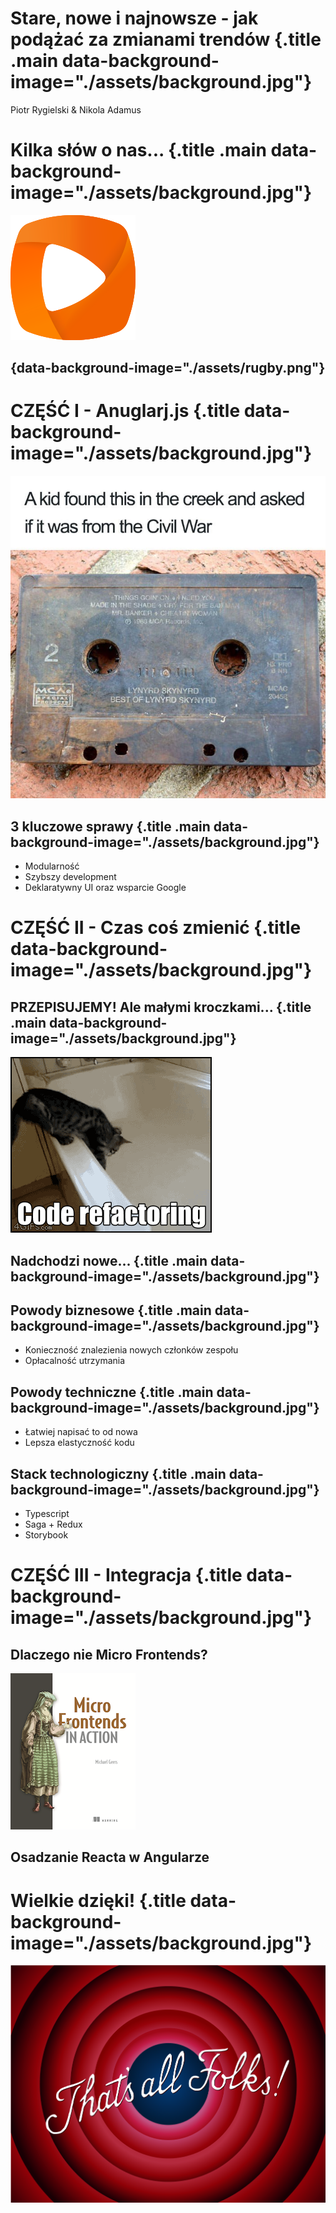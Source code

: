 # Stare, nowe i najnowsze - jak podążać za zmianami trendów  {.title .main data-background-image="./assets/background.jpg"}

<p class="paragraph">Piotr Rygielski & Nikola Adamus</p>

# Kilka słów o nas... {.title .main data-background-image="./assets/background.jpg"}

![](assets/signet-logo.png)

## {data-background-image="./assets/rugby.png"}

# CZĘŚĆ I - Anuglarj.js {.title data-background-image="./assets/background.jpg"}

![](assets/meme.jpg)

<link rel="stylesheet" type="text/css" href="assets/styles.css">

## 3 kluczowe sprawy {.title .main data-background-image="./assets/background.jpg"}

<ul class="paragraph">
    <li> Modularność </li>
    <li> Szybszy development </li>
    <li> Deklaratywny UI oraz wsparcie Google </li>
</ul>

# CZĘŚĆ II - Czas coś zmienić {.title data-background-image="./assets/background.jpg"}

## PRZEPISUJEMY! Ale małymi kroczkami... {.title .main data-background-image="./assets/background.jpg"}

![](assets/refactoring.gif)

## Nadchodzi nowe... {.title .main data-background-image="./assets/background.jpg"}

## Powody biznesowe {.title .main data-background-image="./assets/background.jpg"}

<ul class="paragraph">
    <li> Konieczność znalezienia nowych członków zespołu </li>
    <li> Opłacalność utrzymania </li>
</ul>


## Powody techniczne {.title .main data-background-image="./assets/background.jpg"}

<ul class="paragraph">
    <li> Łatwiej napisać to od nowa </li>
    <li> Lepsza elastyczność kodu </li>
</ul>

## Stack technologiczny {.title .main data-background-image="./assets/background.jpg"}

<ul class="paragraph">
    <li> Typescript </li>
    <li> Saga + Redux </li>
    <li> Storybook </li>
</ul>


# CZĘŚĆ III - Integracja {.title data-background-image="./assets/background.jpg"}

## Dlaczego nie Micro Frontends?

![](assets/microf.png)

## Osadzanie Reacta w Angularze

<kod>

# Wielkie dzięki! {.title data-background-image="./assets/background.jpg"}

![](assets/thatsall.png)




